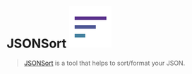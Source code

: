 # JSONSort ![](icon.png?raw=true)

> [JSONSort](http://andreruffert.github.io/jsonsort/) is a tool that helps to sort/format your JSON.
